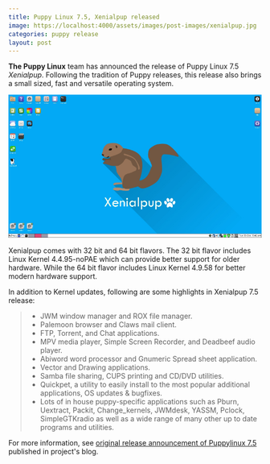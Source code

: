 ```yaml
---
title: Puppy Linux 7.5, Xenialpup released
image: https://localhost:4000/assets/images/post-images/xenialpup.jpg
categories: puppy release
layout: post
---
```


**The Puppy Linux** team has announced the release of Puppy Linux 7.5 *Xenialpup*. Following the tradition of Puppy releases, this release also brings a small sized, fast and versatile operating system.

![A preview of Xenialpup](/assets/images/post-images/xenialpup.jpg)

Xenialpup comes with 32 bit and 64 bit flavors. The 32 bit flavor includes Linux Kernel 4.4.95-noPAE which can provide better support for older hardware. While the 64 bit flavor includes Linux Kernel 4.9.58 for better modern hardware support.

In addition to Kernel updates, following are some highlights in Xenialpup 7.5 release:
> * JWM window manager and ROX file manager.
> * Palemoon browser and Claws mail client.
> * FTP, Torrent, and Chat applications.
> * MPV media player, Simple Screen Recorder, and Deadbeef audio player.
> * Abiword word processor and Gnumeric Spread sheet application.
> * Vector and Drawing applications.
> * Samba file sharing, CUPS printing and CD/DVD utilities.
> * Quickpet, a utility to easily install to the most popular additional applications, OS updates & bugfixes.
> * Lots of in house puppy-specific applications such as Pburn, Uextract, Packit, Change_kernels, JWMdesk, YASSM, Pclock, SimpleGTKradio as well as a wide range of many other up to date programs and utilities.

For more information, see [original release announcement of Puppylinux 7.5](https://blog.puppylinux.com/?viewDetailed=00047) published in project's blog.